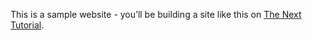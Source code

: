 This is a sample website - you’ll be building a site like this on [The Next Tutorial](https://nextjs.org/learn).
